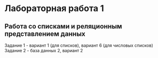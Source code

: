 # Лабораторная работа 1 
## Работа со списками и реляционным представлением данных

Задание 1 - вариант 1 (для списков), вариант 6 (для числовых списков)  
Задание 2 - база данных 2, вариант 2
